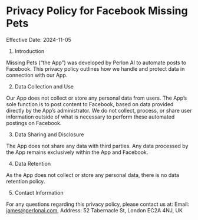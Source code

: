 # Privacy Policy for Facebook Missing Pets
Effective Date: 2024-11-05

1. Introduction

Missing Pets (“the App”) was developed by Perlon AI to automate posts to Facebook. This privacy policy outlines how we handle and protect data in connection with our App.

2. Data Collection and Use

Our App does not collect or store any personal data from users. The App’s sole function is to post content to Facebook, based on data provided directly by the App’s administrator. We do not collect, process, or share user information outside of what is necessary to perform these automated postings on Facebook.

3. Data Sharing and Disclosure

The App does not share any data with third parties. Any data processed by the App remains exclusively within the App and Facebook.

4. Data Retention

As the App does not collect or store any personal data, there is no data retention policy.

5. Contact Information

For any questions regarding this privacy policy, please contact us at: Email: james@perlonai.com, Address: 52 Tabernacle St, London EC2A 4NJ, UK

